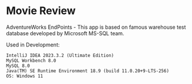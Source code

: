 # Movie Review
AdventureWorks EndPoints - This app is based on famous warehouse test database developed by Microsoft MS-SQL team.

Used in Development: 


    IntelliJ IDEA 2023.3.2 (Ultimate Edition)
    MySQL Workbench 8.0
    MySQL 8.0
    Java(TM) SE Runtime Environment 18.9 (build 11.0.20+9-LTS-256)
    OS: Windows 11 
 


